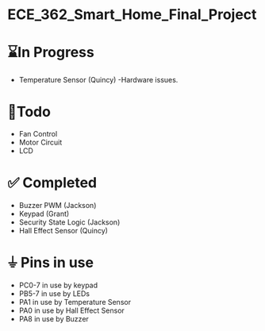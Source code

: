 # ECE_362_Smart_Home_Final_Project

# ⌛In Progress
- Temperature Sensor (Quincy) -Hardware issues.

# 🎯Todo
- Fan Control
- Motor Circuit
- LCD

# ✅ Completed
- Buzzer PWM (Jackson)
- Keypad (Grant)
- Security State Logic (Jackson)
- Hall Effect Sensor (Quincy)

# ⏚ Pins in use
- PC0-7 in use by keypad
- PB5-7 in use by LEDs
- PA1 in use by Temperature Sensor
- PA0 in use by Hall Effect Sensor
- PA8 in use by Buzzer